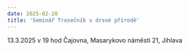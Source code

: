 ```yaml
---
date: 2025-02-20
title: 'Seminář Trosečník v drsné přírodě'
---
```


13.3.2025 v 19 hod Čajovna, Masarykovo náměstí 21, Jihlava
